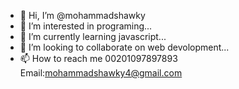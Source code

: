 - 👋 Hi, I’m @mohammadshawky
- 👀 I’m interested in programing...
- 🌱 I’m currently learning javascript...
- 💞️ I’m looking to collaborate on web devolopment...
- 📫 How to reach me 00201097897893  Email:mohammadshawky4@gmail.com

<!---
mohammadshawky/mohammadshawky is a ✨ special ✨ repository because its `README.md` (this file) appears on your GitHub profile.
You can click the Preview link to take a look at your changes.
--->
